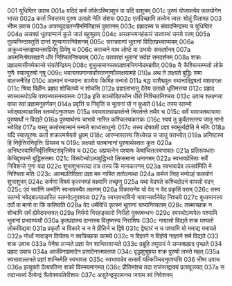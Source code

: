 001  	युधिष्ठिर उवाच
001a	यदिदं कर्म लोकेऽस्मिञ्शुभं वा यदि वाशुभम्
001c	पुरुषं योजयत्येव फलयोगेन भारत
002a	कर्ता स्वित्तस्य पुरुष उताहो नेति संशयः
002c	एतदिच्छामि तत्त्वेन त्वत्तः श्रोतुं पितामह
003  	भीष्म उवाच
003a	अत्राप्युदाहरन्तीममितिहासं पुरातनम्
003c	प्रह्रादस्य च संवादमिन्द्रस्य च युधिष्ठिर
004a	असक्तं धूतपाप्मानं कुले जातं बहुश्रुतम्
004c	अस्तम्भमनहंकारं सत्त्वस्थं समये रतम्
005a	तुल्यनिन्दास्तुतिं दान्तं शून्यागारनिवेशनम्
005c	चराचराणां भूतानां विदितप्रभवाप्ययम्
006a	अक्रुध्यन्तमहृष्यन्तमप्रियेषु प्रियेषु च
006c	काञ्चने वाथ लोष्टे वा उभयोः समदर्शनम्
007a	आत्मनिःश्रेयसज्ञाने धीरं निश्चितनिश्चयम्
007c	परावरज्ञं भूतानां सर्वज्ञं समदर्शनम्
008a	शक्रः प्रह्रादमासीनमेकान्ते संयतेन्द्रियम्
008c	बुभुत्समानस्तत्प्रज्ञामभिगम्येदमब्रवीत्
009a	यैः कैश्चित्सम्मतो लोके गुणैः स्यात्पुरुषो नृषु
009c	भवत्यनपगान्सर्वांस्तान्गुणाँल्लक्षयामहे
010a	अथ ते लक्ष्यते बुद्धिः समा बालजनैरिह
010c	आत्मानं मन्यमानः सञ्श्रेयः किमिह मन्यसे
011a	बद्धः पाशैश्च्युतः स्थानाद्द्विषतां वशमागतः
011c	श्रिया विहीनः प्रह्राद शोचितव्ये न शोचसि
012a	प्रज्ञालाभात्तु दैतेय उताहो धृतिमत्तया
012c	प्रह्राद स्वस्थरूपोऽसि पश्यन्व्यसनमात्मनः
013a	इति सञ्चोदितस्तेन धीरो निश्चितनिश्चयः
013c	उवाच श्लक्ष्णया वाचा स्वां प्रज्ञामनुवर्णयन्
014a	प्रवृत्तिं च निवृत्तिं च भूतानां यो न बुध्यते
014c	तस्य स्तम्भो भवेद्बाल्यान्नास्ति स्तम्भोऽनुपश्यतः
015a	स्वभावात्सम्प्रवर्तन्ते निवर्तन्ते तथैव च
015c	सर्वे भावास्तथाभावाः पुरुषार्थो न विद्यते
016a	पुरुषार्थस्य चाभावे नास्ति कश्चित्स्वकारकः
016c	स्वयं तु कुर्वतस्तस्य जातु मानो भवेदिह
017a	यस्तु कर्तारमात्मानं मन्यते साध्वसाधुनोः
017c	तस्य दोषवती प्रज्ञा स्वमूर्त्यज्ञेति मे मतिः
018a	यदि स्यात्पुरुषः कर्ता शक्रात्मश्रेयसे ध्रुवम्
018c	आरम्भास्तस्य सिध्येरन्न च जातु पराभवेत्
019a	अनिष्टस्य हि निर्वृत्तिरनिवृत्तिः प्रियस्य च
019c	लक्ष्यते यतमानानां पुरुषार्थस्ततः कुतः
020a	अनिष्टस्याभिनिर्वृत्तिमिष्टसंवृत्तिमेव च
020c	अप्रयत्नेन पश्यामः केषांचित्तत्स्वभावतः
021a	प्रतिरूपधराः केचिद्दृश्यन्ते बुद्धिसत्तमाः
021c	विरूपेभ्योऽल्पबुद्धिभ्यो लिप्समाना धनागमम्
022a	स्वभावप्रेरिताः सर्वे निविशन्ते गुणा यदा
022c	शुभाशुभास्तदा तत्र तस्य किं मानकारणम्
023a	स्वभावादेव तत्सर्वमिति मे निश्चिता मतिः
023c	आत्मप्रतिष्ठिता प्रज्ञा मम नास्ति ततोऽन्यथा
024a	कर्मजं त्विह मन्येऽहं फलयोगं शुभाशुभम्
024c	कर्मणां विषयं कृत्स्नमहं वक्ष्यामि तच्छृणु
025a	यथा वेदयते कश्चिदोदनं वायसो वदन्
025c	एवं सर्वाणि कर्माणि स्वभावस्यैव लक्षणम्
026a	विकारानेव यो वेद न वेद प्रकृतिं पराम्
026c	तस्य स्तम्भो भवेद्बाल्यान्नास्ति स्तम्भोऽनुपश्यतः
027a	स्वभावभाविनो भावान्सर्वानेवेह निश्चये
027c	बुध्यमानस्य दर्पो वा मानो वा किं करिष्यति
028a	वेद धर्मविधिं कृत्स्नं भूतानां चाप्यनित्यताम्
028c	तस्माच्छक्र न शोचामि सर्वं ह्येवेदमन्तवत्
029a	निर्ममो निरहङ्कारो निरीहो मुक्तबन्धनः
029c	स्वस्थोऽव्यपेतः पश्यामि भूतानां प्रभवाप्ययौ
030a	कृतप्रज्ञस्य दान्तस्य वितृष्णस्य निराशिषः
030c	नायासो विद्यते शक्र पश्यतो लोकविद्यया
031a	प्रकृतौ च विकारे च न मे प्रीतिर्न च द्विषे
031c	द्वेष्टारं न च पश्यामि यो ममाद्य ममायते
032a	नोर्ध्वं नावाङ्न तिर्यक्च न क्वचिच्छक्र कामये
032c	न विज्ञाने न विज्ञेये नाज्ञाने शर्म विद्यते
033  	शक्र उवाच
033a	येनैषा लभ्यते प्रज्ञा येन शान्तिरवाप्यते
033c	प्रब्रूहि तमुपायं मे सम्यक्प्रह्राद पृच्छते
034  	प्रह्राद उवाच
034a	आर्जवेनाप्रमादेन प्रसादेनात्मवत्तया
034c	वृद्धशुश्रूषया शक्र पुरुषो लभते महत्
035a	स्वभावाल्लभते प्रज्ञां शान्तिमेति स्वभावतः
035c	स्वभावादेव तत्सर्वं यत्किञ्चिदनुपश्यसि
036  	भीष्म उवाच
036a	इत्युक्तो दैत्यपतिना शक्रो विस्मयमागमत्
036c	प्रीतिमांश्च तदा राजंस्तद्वाक्यं प्रत्यपूजयत्
037a	स तदाभ्यर्च्य दैत्येन्द्रं त्रैलोक्यपतिरीश्वरः
037c	असुरेन्द्रमुपामन्त्र्य जगाम स्वं निवेशनम्

